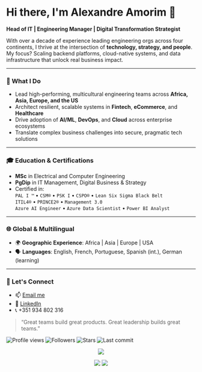 # Hi there, I'm Alexandre Amorim 👋  
**Head of IT | Engineering Manager | Digital Transformation Strategist**

With over a decade of experience leading engineering orgs across four continents, I thrive at the intersection of **technology, strategy, and people**. My focus? Scaling backend platforms, cloud-native systems, and data infrastructure that unlock real business impact.

---

### 🚀 What I Do

- Lead high-performing, multicultural engineering teams across **Africa, Asia, Europe, and the US**
- Architect resilient, scalable systems in **Fintech**, **eCommerce**, and **Healthcare**
- Drive adoption of **AI/ML**, **DevOps**, and **Cloud** across enterprise ecosystems
- Translate complex business challenges into secure, pragmatic tech solutions

---

### 🎓 Education & Certifications

- **MSc** in Electrical and Computer Engineering  
- **PgDip** in IT Management, Digital Business & Strategy  
- Certified in:  
  `PAL I ™` • `CSM®` • `PSK I` • `CSPO®` • `Lean Six Sigma Black Belt`  
  `ITIL4®` • `PRINCE2®` • `Management 3.0`  
  `Azure AI Engineer` • `Azure Data Scientist` • `Power BI Analyst`

---

### 🌐 Global & Multilingual

- 🌍 **Geographic Experience**: Africa | Asia | Europe | USA  
- 🗣️ **Languages**: English, French, Portuguese, Spanish (int.), German (learning)

---

### 🔗 Let's Connect

- 📫 [Email me](mailto:amorimsantosalexandre@gmail.com)  
- 💼 [LinkedIn](https://www.linkedin.com/in/alexandre-amorim-231169253/)  
- 📞 +351 934 802 316  

> “Great teams build great products. Great leadership builds great teams.”
>
> <p align="center">
  <img src="https://komarev.com/ghpvc/?username=amorimalexandre&style=flat-square&color=blue" alt="Profile views"/>
  <img src="https://img.shields.io/github/followers/amorimalexandre?label=Followers&style=flat-square" alt="Followers"/>
  <img src="https://img.shields.io/github/stars/amorimalexandre?label=Stars&style=flat-square" alt="Stars"/>
  <img src="https://img.shields.io/github/last-commit/amorimalexandre/clinical-api_SH?label=Last%20Commit&style=flat-square" alt="Last commit"/>
</p>

<p align="center">
  <img src="https://github-profile-trophy.vercel.app/?username=amorimalexandre&theme=onedark&margin-w=10&no-frame=true" />
</p>

<p align="center">
  <img src="https://github-readme-stats.vercel.app/api?username=amorimalexandre&show_icons=true&theme=tokyonight" />
  <img src="https://github-readme-stats.vercel.app/api/top-langs/?username=amorimalexandre&layout=compact&theme=tokyonight" />
</p>
